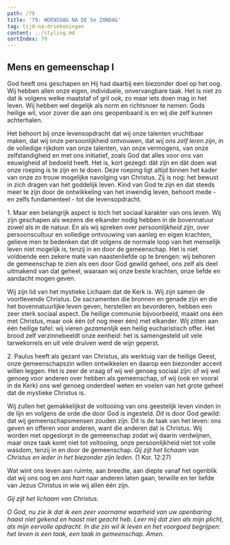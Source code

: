 ```yaml
---
path: /79
title: '79: WOENSDAG NA DE 5e ZONDAG'
tag: tijd-na-driekoningen
content: ../styling.md
sortIndex: 79
---
```


## Mens en gemeenschap I

God heeft ons geschapen en Hij had daarbij een biezonder doel op het oog. Wij hebben allen onze eigen, individuele, onvervangbare taak. Het is niet zo dat ik volgens welke maatstaf of gril ook, zo maar iets doen mag in het leven. Wij hebben wel degelijk als norm en richtsnoer te nemen: Gods heilige wil, voor zover die aan ons geopenbaard is en wij die zelf kunnen achterhalen.

Het behoort bij onze levensopdracht dat wij onze talenten vruchtbaar maken, dat wij onze persoonlijkheid ontvouwen, dat wij _ons zelf leren zijn_, in de volledige rijkdom van onze talenten, van onze vermogens, van onze zelfstandigheid en met ons initiatief, zoals God dat alles voor ons van eeuwigheid af bedoeld heeft.
Het is, kort gezegd: dàt zijn en dàt doen wat onze roeping is te zijn en te doen. Deze roeping ligt altijd binnen het kader van onze zo trouw mogelijke navolging van Christus. Zij is nog: het bewust in zich dragen van het goddelijk leven. Kind van God te zijn en dat steeds meer te zijn door de ontwikkeling van het inwendig leven, behoort mede - en zelfs fundamenteel - tot die levensopdracht.

1\. Maar een belangrijk aspect is toch het sociaal karakter van ons leven. Wij zijn geschapen als wezens die elkander nodig hebben in de bovennatuur zowel als in de natuur. En als wij spreken over _persoonlijkheid zijn_, over persoonscultuur en volledige ontvouwing van aanleg en eigen krachten, gelieve men te bedenken dat dit volgens de normale loop van het menselijk leven niet mogelijk is, tenzij in en door de gemeenschap. Het is niet voldoende een zekere mate van naastenliefde op te brengen: wij behoren de gemeenschap te zien als een door God gewild geheel, ons zelf als deel uitmakend van dat geheel, waaraan wij onze beste krachten, onze liefde en aandacht mogen geven.

Wij zijn lid van het mystieke Lichaam dat de Kerk is. Wij zijn samen de voortlevende Christus. De sacramenten die bronnen en genade zijn en die het bovennatuurlijke leven geven, herstellen en bevorderen, hebben een zeer sterk sociaal aspect. De heilige communie bijvoorbeeld, maakt ons één met Christus, maar ook één (of nog meer één) met elkander. Wij zitten aan één heilige tafel: wij vieren _gezamenlijk_ een heilig eucharistisch offer. Het brood zelf verzinnebeeldt onze eenheid: het is samengesteld uit vele tarwekorrels en uit vele druiven werd de wijn geperst.

2\. Paulus heeft als gezant van Christus, als werktuig van de heilige Geest, onze gemeenschapszin willen ontwikkelen en daarop een biezonder accent willen leggen. Het is zeer de vraag of wij wel genoeg sociaal zijn: of wij wel genoeg voor anderen over hebben als gemeenschap, of wij (ook en vooral in de Kerk) ons wel genoeg onderdeel weten en voelen van het grote geheel dat de mystieke
Christus is.

Wij zullen het gemakkelijkst de voltooiing van ons geestelijk leven vinden in de lijn en volgens de orde die door God is ingesteld. _Dit_ is door God gewild: dat wij gemeenschapsmensen zouden zijn. Dit is de taak van het leven: ons geven en offeren voor anderen, want die anderen dat is Christus. Wij worden niet opgeslorpt in de gemeenschap zodat wij daarin verdwijnen, maar onze taak komt niet tot voltooiing, onze persoonlijkheid niet tot volle wasdom, tenzij in en door de gemeenschap. _Gij zijt het lichaam van Christus en ieder in het biezonder zijn leden._ (1 Kor. 12:27)

Wat wint ons leven aan ruimte, aan breedte, aan diepte vanaf het ogenblik dat wij ons oog en _ons hart_ naar anderen laten gaan, terwille en ter liefde van Jezus Christus in wie wij allen één zijn.

_Gij zijt het lichaam van Christus._

_O God, nu zie ik dat ik een zeer voorname waarheid van uw openbaring haast niet gekend en haast niet geacht heb. Leer mij dat zien als mijn plicht, als mijn eervolle opdracht. In die zin wil ik leven en het voorgoed begrijpen: het leven is een taak, een taak in gemeenschap. Amen._
